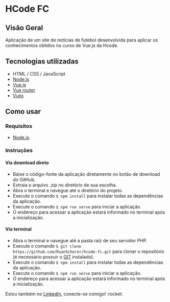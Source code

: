 # HCode FC

## Visão Geral
Aplicação de um site de notícias de futebol desenvolvida para aplicar os conhecimentos obtidos no curso de Vue.js da Hcode.

## Tecnologias utilizadas
- HTML / CSS / JavaScript
- [Node.js](https://nodejs.org/)
- [Vue.js](https://vuejs.org/)
- [Vue router](https://router.vuejs.org/)
- [Vuex](https://vuex.vuejs.org/)

## Como usar
### Requisitos
- [Node.js](https://nodejs.org/).

### Instruções
#### Via download direto
- Baixe o código-fonte da aplicação diretamente no botão de download do GitHub.
- Extraia o arquivo .zip no diretório de sua escolha.
- Abra o terminal e navegue até o diretório do projeto.
- Execute o comando `$ npm install` para instalar todas as dependências da aplicação.
- Execute o comando `$ npm run serve` para iniciar a aplicação.
- O endereço para acessar a aplicação estará informado no terminal após a inicialização.

#### Via terminal
- Abra o terminal e navegue até a pasta raíz de seu servidor PHP.
- Execute o comando `$ git clone https://github.com/RuanScherer/hcode-fc.git` para clonar o repositório (é necessário possuir o [GIT](https://git-scm.com/) instalado).
- Execute o comando `$ npm install` para instalar todas as dependências da aplicação.
- Execute o comando `$ npm run serve` para iniciar a aplicação.
- O endereço para acessar a aplicação estará informado no terminal após a inicialização.

<p>Estou também no <a href="https://www.linkedin.com/in/ruan-scherer/">Linkedin</a>, conecte-se comigo! :rocket:</p>